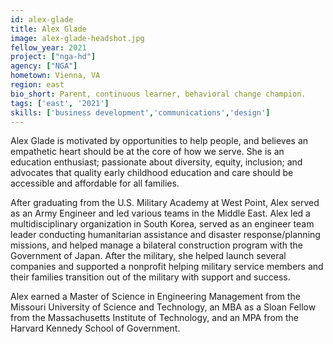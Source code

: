```yaml
---
id: alex-glade
title: Alex Glade
image: alex-glade-headshot.jpg
fellow_year: 2021
project: ["nga-hd"]
agency: ["NGA"]
hometown: Vienna, VA
region: east
bio_short: Parent, continuous learner, behavioral change champion.
tags: ['east', '2021']
skills: ['business development','communications','design']
---
```

Alex Glade is motivated by opportunities to help people, and believes an empathetic heart should be at the core of how we serve. She is an education enthusiast; passionate about diversity, equity, inclusion; and advocates that quality early childhood education and care should be accessible and affordable for all families.

After graduating from the U.S. Military Academy at West Point, Alex served as an Army Engineer and led various teams in the Middle East. Alex led a multidisciplinary organization in South Korea, served as an engineer team leader conducting humanitarian assistance and disaster response/planning missions, and helped manage a bilateral construction program with the Government of Japan. After the military, she helped launch several companies and supported a nonprofit helping military service members and their families transition out of the military with support and success.

Alex earned a Master of Science in Engineering Management from the Missouri University of Science and Technology, an MBA as a Sloan Fellow from the Massachusetts Institute of Technology, and an MPA from the Harvard Kennedy School of Government.
